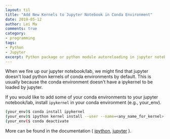 ```yaml
---
layout: til
title: "Add New Kernels to Jupyter Notebook in Conda Environment"
date: 2019-05-12
author: Lei Ma
comments: true
category:
- programming
tags:
- Python
- Jupyter
excerpt: Python package or python module autoreloading in jupyter notebook
---
```


When we fire up our jupyter notebook/lab, we might find that jupyter doesn't load python kernels of conda environments by default. This is usually because the conda environment doesn't have a ipykernel to be loaded by jupyter.

If you would like to add some of your conda environments to your jupyter notebook/lab, install `ipykernel` in your conda environment (e.g., your_env).

```bash
(your_env)$ conda install ipykernel
(your_env)$ ipython kernel install --user --name=<any_name_for_kernel>
(your_env($ conda deactivate
```

More can be found in the documentation ( [ipython](https://ipython.readthedocs.io/en/latest/install/kernel_install.html), [jupyter](https://jupyter.readthedocs.io/en/latest/install-kernel.html) ).

